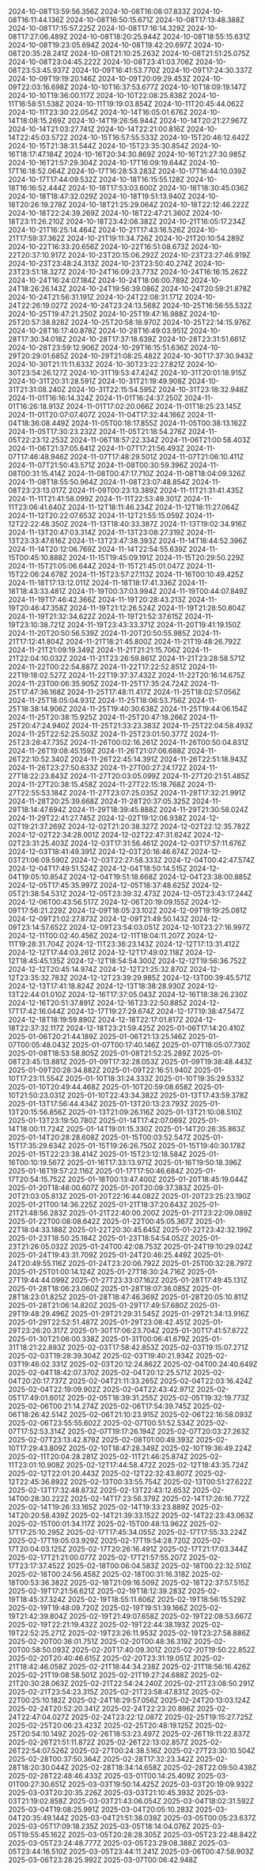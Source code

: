 2024-10-08T13:59:56.356Z
2024-10-08T16:08:07.833Z
2024-10-08T16:11:44.136Z
2024-10-08T16:50:15.671Z
2024-10-08T17:13:48.388Z
2024-10-08T17:15:57.225Z
2024-10-08T17:16:14.329Z
2024-10-08T17:27:06.489Z
2024-10-08T18:20:25.944Z
2024-10-08T18:55:15.631Z
2024-10-08T19:23:05.694Z
2024-10-08T19:42:20.697Z
2024-10-08T20:35:28.241Z
2024-10-08T21:10:25.263Z
2024-10-08T21:51:25.075Z
2024-10-08T23:04:45.222Z
2024-10-08T23:41:03.706Z
2024-10-08T23:53:45.937Z
2024-10-09T16:41:53.770Z
2024-10-09T17:24:30.337Z
2024-10-09T19:19:20.146Z
2024-10-09T20:09:29.453Z
2024-10-09T22:03:16.698Z
2024-10-10T16:37:53.677Z
2024-10-10T18:09:19.147Z
2024-10-10T19:36:00.117Z
2024-10-10T22:08:25.838Z
2024-10-11T16:58:51.538Z
2024-10-11T19:19:03.854Z
2024-10-11T20:45:44.062Z
2024-10-11T23:30:22.054Z
2024-10-14T16:05:01.676Z
2024-10-14T18:08:15.269Z
2024-10-14T19:26:56.944Z
2024-10-14T20:21:27.967Z
2024-10-14T21:03:27.741Z
2024-10-14T22:21:00.816Z
2024-10-14T22:45:03.572Z
2024-10-15T16:57:55.533Z
2024-10-15T20:46:12.642Z
2024-10-15T21:38:31.544Z
2024-10-15T23:35:30.854Z
2024-10-16T18:17:47.184Z
2024-10-16T20:34:30.869Z
2024-10-16T21:27:30.985Z
2024-10-16T21:57:29.304Z
2024-10-17T16:09:19.644Z
2024-10-17T16:18:52.064Z
2024-10-17T16:28:53.283Z
2024-10-17T16:44:10.039Z
2024-10-17T17:44:09.532Z
2024-10-18T16:15:55.128Z
2024-10-18T16:16:52.444Z
2024-10-18T17:53:03.600Z
2024-10-18T18:30:45.036Z
2024-10-18T18:47:32.029Z
2024-10-18T19:51:13.940Z
2024-10-18T20:26:19.278Z
2024-10-18T21:25:29.064Z
2024-10-18T22:12:46.222Z
2024-10-18T22:24:39.269Z
2024-10-18T22:47:21.360Z
2024-10-18T23:11:26.210Z
2024-10-18T23:42:08.382Z
2024-10-21T16:05:17.234Z
2024-10-21T16:25:14.464Z
2024-10-21T17:43:16.526Z
2024-10-21T17:59:37.362Z
2024-10-21T19:11:34.726Z
2024-10-21T20:10:54.289Z
2024-10-22T16:33:20.656Z
2024-10-22T16:51:08.673Z
2024-10-22T20:37:10.917Z
2024-10-23T20:15:06.292Z
2024-10-23T23:27:46.919Z
2024-10-23T23:48:24.313Z
2024-10-23T23:50:40.274Z
2024-10-23T23:51:18.327Z
2024-10-24T16:09:23.773Z
2024-10-24T16:16:15.262Z
2024-10-24T16:24:07.184Z
2024-10-24T18:06:00.789Z
2024-10-24T18:26:26.143Z
2024-10-24T19:56:39.086Z
2024-10-24T20:59:21.878Z
2024-10-24T21:56:31.191Z
2024-10-24T22:08:31.171Z
2024-10-24T22:26:19.027Z
2024-10-24T23:24:13.568Z
2024-10-25T16:56:55.532Z
2024-10-25T19:47:21.250Z
2024-10-25T19:47:16.988Z
2024-10-25T20:57:38.828Z
2024-10-25T20:58:18.970Z
2024-10-25T22:14:15.976Z
2024-10-28T16:17:40.878Z
2024-10-28T16:49:03.951Z
2024-10-28T17:30:34.018Z
2024-10-28T17:37:18.639Z
2024-10-28T23:31:51.661Z
2024-10-28T23:59:12.906Z
2024-10-29T16:15:51.636Z
2024-10-29T20:29:01.685Z
2024-10-29T21:08:25.482Z
2024-10-30T17:37:30.943Z
2024-10-30T21:11:11.633Z
2024-10-30T23:22:27.821Z
2024-10-30T23:54:26.127Z
2024-10-31T19:53:47.424Z
2024-10-31T20:01:18.915Z
2024-10-31T20:31:28.591Z
2024-10-31T21:19:49.908Z
2024-10-31T21:31:08.240Z
2024-10-31T22:15:54.595Z
2024-10-31T23:18:32.948Z
2024-11-01T16:16:14.324Z
2024-11-01T16:24:37.250Z
2024-11-01T16:26:18.913Z
2024-11-01T17:02:20.066Z
2024-11-01T18:25:23.145Z
2024-11-01T20:07:07.407Z
2024-11-04T17:32:44.166Z
2024-11-04T18:36:08.449Z
2024-11-05T00:18:17.855Z
2024-11-05T00:38:13.162Z
2024-11-05T17:30:23.232Z
2024-11-05T21:18:54.276Z
2024-11-05T22:23:12.253Z
2024-11-06T18:57:22.334Z
2024-11-06T21:00:58.403Z
2024-11-06T21:37:05.641Z
2024-11-07T17:21:56.493Z
2024-11-07T17:46:48.946Z
2024-11-07T17:48:29.501Z
2024-11-07T21:06:10.411Z
2024-11-07T21:50:43.571Z
2024-11-08T00:30:59.396Z
2024-11-08T00:31:15.414Z
2024-11-08T00:47:17.710Z
2024-11-08T18:04:09.326Z
2024-11-08T18:55:50.964Z
2024-11-08T23:07:48.854Z
2024-11-08T23:23:13.017Z
2024-11-09T00:23:13.389Z
2024-11-11T21:31:41.435Z
2024-11-11T21:41:58.099Z
2024-11-11T22:53:49.301Z
2024-11-11T23:06:41.640Z
2024-11-12T18:11:46.234Z
2024-11-12T18:11:27.064Z
2024-11-12T20:22:07.653Z
2024-11-12T21:55:15.059Z
2024-11-12T22:22:48.350Z
2024-11-13T18:40:33.387Z
2024-11-13T19:02:34.916Z
2024-11-13T20:47:03.314Z
2024-11-13T23:08:27.319Z
2024-11-13T23:33:47.616Z
2024-11-13T23:47:38.393Z
2024-11-14T18:44:52.396Z
2024-11-14T20:12:06.769Z
2024-11-14T22:54:55.639Z
2024-11-15T00:45:10.888Z
2024-11-15T19:45:09.191Z
2024-11-15T20:29:50.229Z
2024-11-15T21:05:06.644Z
2024-11-15T21:45:01.047Z
2024-11-15T22:06:24.678Z
2024-11-15T23:57:27.113Z
2024-11-16T00:10:49.425Z
2024-11-18T17:13:12.011Z
2024-11-18T18:17:41.336Z
2024-11-18T18:43:33.481Z
2024-11-19T00:37:03.994Z
2024-11-19T00:44:07.849Z
2024-11-19T17:46:42.366Z
2024-11-19T20:28:43.213Z
2024-11-19T20:46:47.358Z
2024-11-19T21:12:26.524Z
2024-11-19T21:28:50.804Z
2024-11-19T21:32:34.622Z
2024-11-19T21:52:37.615Z
2024-11-19T23:10:38.721Z
2024-11-19T23:43:33.371Z
2024-11-20T19:41:19.150Z
2024-11-20T20:50:56.539Z
2024-11-20T20:50:55.985Z
2024-11-21T17:12:41.804Z
2024-11-21T18:21:45.800Z
2024-11-21T19:48:26.792Z
2024-11-21T21:09:19.349Z
2024-11-21T21:21:15.706Z
2024-11-21T22:04:10.032Z
2024-11-21T23:26:59.861Z
2024-11-21T23:28:58.571Z
2024-11-22T00:22:54.887Z
2024-11-22T17:22:52.851Z
2024-11-22T19:18:02.527Z
2024-11-22T19:37:37.432Z
2024-11-22T20:16:14.675Z
2024-11-23T00:06:35.905Z
2024-11-25T17:35:24.724Z
2024-11-25T17:47:36.168Z
2024-11-25T17:48:11.417Z
2024-11-25T18:02:57.056Z
2024-11-25T18:05:04.931Z
2024-11-25T18:06:53.756Z
2024-11-25T18:38:14.906Z
2024-11-25T19:40:30.638Z
2024-11-25T19:44:06.154Z
2024-11-25T20:38:15.925Z
2024-11-25T20:47:18.266Z
2024-11-25T20:47:24.940Z
2024-11-25T21:33:23.383Z
2024-11-25T22:04:58.493Z
2024-11-25T22:52:25.503Z
2024-11-25T23:01:50.377Z
2024-11-25T23:28:47.735Z
2024-11-26T00:02:16.261Z
2024-11-26T00:50:04.831Z
2024-11-26T19:08:45.159Z
2024-11-26T21:07:06.688Z
2024-11-26T22:10:52.340Z
2024-11-26T22:45:14.391Z
2024-11-26T22:51:18.943Z
2024-11-26T23:27:50.633Z
2024-11-27T00:27:24.172Z
2024-11-27T18:22:23.843Z
2024-11-27T20:03:05.099Z
2024-11-27T20:21:51.485Z
2024-11-27T20:38:15.458Z
2024-11-27T22:15:18.768Z
2024-11-27T22:55:53.184Z
2024-11-27T23:07:25.035Z
2024-11-28T17:32:21.991Z
2024-11-28T20:25:39.668Z
2024-11-28T20:37:05.325Z
2024-11-29T18:14:47.694Z
2024-11-29T18:39:45.888Z
2024-11-29T21:30:58.024Z
2024-11-29T22:41:27.745Z
2024-12-02T19:12:06.938Z
2024-12-02T19:21:37.269Z
2024-12-02T21:20:38.327Z
2024-12-02T22:12:35.782Z
2024-12-02T22:34:28.001Z
2024-12-02T22:47:31.624Z
2024-12-02T23:31:25.403Z
2024-12-03T17:31:56.461Z
2024-12-03T17:57:11.676Z
2024-12-03T18:41:49.391Z
2024-12-03T20:16:46.674Z
2024-12-03T21:06:09.590Z
2024-12-03T22:27:58.333Z
2024-12-04T00:42:47.574Z
2024-12-04T17:49:51.524Z
2024-12-04T18:50:14.515Z
2024-12-04T19:05:10.854Z
2024-12-04T19:51:18.668Z
2024-12-04T23:38:00.885Z
2024-12-05T17:45:35.997Z
2024-12-05T18:37:48.625Z
2024-12-05T21:38:54.531Z
2024-12-05T23:39:32.473Z
2024-12-05T23:43:17.244Z
2024-12-06T00:43:56.517Z
2024-12-06T20:19:09.155Z
2024-12-09T17:56:21.229Z
2024-12-09T18:05:23.102Z
2024-12-09T19:19:25.081Z
2024-12-09T21:02:27.873Z
2024-12-09T21:49:50.143Z
2024-12-09T23:14:57.652Z
2024-12-09T23:54:03.051Z
2024-12-10T23:27:16.997Z
2024-12-11T00:02:40.456Z
2024-12-11T18:04:11.207Z
2024-12-11T19:28:31.704Z
2024-12-11T23:36:23.143Z
2024-12-12T17:13:31.412Z
2024-12-12T17:44:03.261Z
2024-12-12T17:49:02.118Z
2024-12-12T18:45:45.135Z
2024-12-12T18:54:54.300Z
2024-12-12T19:56:36.752Z
2024-12-12T20:45:14.974Z
2024-12-12T21:25:32.870Z
2024-12-12T23:35:32.783Z
2024-12-12T23:39:29.985Z
2024-12-13T00:39:45.571Z
2024-12-13T17:41:18.824Z
2024-12-13T18:38:28.930Z
2024-12-13T22:44:01.010Z
2024-12-16T17:37:05.043Z
2024-12-16T18:38:26.230Z
2024-12-16T20:51:37.891Z
2024-12-16T23:22:50.885Z
2024-12-17T17:42:16.044Z
2024-12-17T19:27:29.674Z
2024-12-17T19:38:47.547Z
2024-12-18T18:19:59.890Z
2024-12-18T22:17:01.817Z
2024-12-18T22:37:32.117Z
2024-12-18T23:21:59.425Z
2025-01-06T17:14:20.410Z
2025-01-06T20:21:44.189Z
2025-01-06T21:13:25.146Z
2025-01-07T00:05:48.043Z
2025-01-07T00:17:40.146Z
2025-01-07T18:05:07.730Z
2025-01-08T18:53:58.805Z
2025-01-08T21:52:25.289Z
2025-01-08T23:45:13.881Z
2025-01-09T17:32:28.053Z
2025-01-09T19:38:48.443Z
2025-01-09T20:28:34.882Z
2025-01-09T22:16:51.940Z
2025-01-10T17:23:11.554Z
2025-01-10T18:31:24.333Z
2025-01-10T19:35:29.533Z
2025-01-10T20:49:44.468Z
2025-01-10T20:59:08.658Z
2025-01-10T21:50:23.031Z
2025-01-10T22:43:34.382Z
2025-01-13T17:43:59.378Z
2025-01-13T17:56:44.434Z
2025-01-13T20:13:23.793Z
2025-01-13T20:15:56.856Z
2025-01-13T21:09:26.116Z
2025-01-13T21:10:08.510Z
2025-01-13T23:19:50.780Z
2025-01-14T17:42:07.069Z
2025-01-14T18:00:11.724Z
2025-01-14T19:01:15.330Z
2025-01-14T20:26:35.863Z
2025-01-14T20:28:28.608Z
2025-01-15T00:03:52.547Z
2025-01-15T17:35:29.634Z
2025-01-15T19:26:26.750Z
2025-01-15T19:40:30.178Z
2025-01-15T22:23:38.414Z
2025-01-15T23:12:18.584Z
2025-01-16T00:10:19.567Z
2025-01-16T17:33:13.971Z
2025-01-16T19:50:18.396Z
2025-01-16T19:57:22.116Z
2025-01-17T17:50:46.684Z
2025-01-17T20:54:15.752Z
2025-01-18T00:13:47.400Z
2025-01-20T18:45:19.044Z
2025-01-20T18:48:00.607Z
2025-01-20T20:09:37.383Z
2025-01-20T21:03:05.813Z
2025-01-20T22:16:44.082Z
2025-01-20T23:25:23.190Z
2025-01-21T00:14:36.225Z
2025-01-21T18:37:20.643Z
2025-01-21T21:48:56.283Z
2025-01-21T22:40:00.200Z
2025-01-21T23:22:09.089Z
2025-01-22T00:08:08.642Z
2025-01-22T00:45:05.367Z
2025-01-22T18:04:33.188Z
2025-01-22T20:30:45.645Z
2025-01-22T23:42:32.199Z
2025-01-23T18:50:25.184Z
2025-01-23T18:54:54.052Z
2025-01-23T21:26:05.032Z
2025-01-24T00:42:08.753Z
2025-01-24T19:10:29.024Z
2025-01-24T19:43:31.709Z
2025-01-24T20:46:25.449Z
2025-01-24T20:49:55.116Z
2025-01-24T23:20:06.792Z
2025-01-25T00:32:28.797Z
2025-01-25T01:00:14.124Z
2025-01-27T18:30:24.716Z
2025-01-27T19:44:44.099Z
2025-01-27T23:33:07.162Z
2025-01-28T17:49:45.131Z
2025-01-28T18:06:23.060Z
2025-01-28T18:07:36.085Z
2025-01-28T18:23:01.825Z
2025-01-28T18:47:46.369Z
2025-01-28T20:05:10.811Z
2025-01-28T21:06:14.820Z
2025-01-29T17:49:57.680Z
2025-01-29T19:48:29.496Z
2025-01-29T21:29:31.545Z
2025-01-29T21:34:13.916Z
2025-01-29T22:52:51.487Z
2025-01-29T23:08:42.451Z
2025-01-29T23:26:20.317Z
2025-01-30T17:06:23.704Z
2025-01-30T17:41:57.872Z
2025-01-30T21:06:00.338Z
2025-01-31T00:06:41.679Z
2025-01-31T18:21:22.893Z
2025-02-03T17:58:42.853Z
2025-02-03T19:15:07.271Z
2025-02-03T19:28:39.304Z
2025-02-03T19:40:21.934Z
2025-02-03T19:46:02.331Z
2025-02-03T20:12:24.862Z
2025-02-04T00:24:40.649Z
2025-02-04T18:42:07.370Z
2025-02-04T20:12:25.571Z
2025-02-04T20:20:17.737Z
2025-02-04T21:11:33.265Z
2025-02-04T22:03:16.424Z
2025-02-04T22:19:09.902Z
2025-02-04T22:43:42.971Z
2025-02-05T17:49:01.601Z
2025-02-05T18:39:31.255Z
2025-02-05T19:32:19.773Z
2025-02-06T00:21:14.274Z
2025-02-06T17:54:39.745Z
2025-02-06T18:26:42.514Z
2025-02-06T21:10:23.915Z
2025-02-06T22:16:58.093Z
2025-02-06T23:55:55.602Z
2025-02-07T00:51:52.534Z
2025-02-07T17:52:53.314Z
2025-02-07T19:17:26.194Z
2025-02-07T20:03:27.263Z
2025-02-07T23:13:42.879Z
2025-02-08T01:00:49.393Z
2025-02-10T17:29:43.809Z
2025-02-10T18:47:28.349Z
2025-02-10T19:36:49.224Z
2025-02-11T20:04:28.281Z
2025-02-11T21:46:25.874Z
2025-02-11T23:01:10.908Z
2025-02-12T17:44:58.472Z
2025-02-12T18:43:35.724Z
2025-02-12T22:01:20.443Z
2025-02-12T22:32:43.807Z
2025-02-12T22:45:36.892Z
2025-02-13T00:33:55.754Z
2025-02-13T00:51:27.622Z
2025-02-13T17:32:48.873Z
2025-02-13T22:43:12.653Z
2025-02-14T00:28:30.222Z
2025-02-14T17:23:56.379Z
2025-02-14T17:26:16.772Z
2025-02-14T19:26:33.165Z
2025-02-14T19:33:23.889Z
2025-02-14T20:20:58.439Z
2025-02-14T21:39:33.152Z
2025-02-14T22:23:43.063Z
2025-02-15T00:01:34.117Z
2025-02-15T00:48:13.962Z
2025-02-17T17:25:10.295Z
2025-02-17T17:45:34.055Z
2025-02-17T17:55:33.224Z
2025-02-17T19:05:03.929Z
2025-02-17T19:54:28.720Z
2025-02-17T20:04:03.125Z
2025-02-17T20:26:16.491Z
2025-02-17T21:17:03.344Z
2025-02-17T21:21:00.077Z
2025-02-17T21:57:55.207Z
2025-02-17T23:17:37.452Z
2025-02-18T00:06:04.583Z
2025-02-18T00:22:32.510Z
2025-02-18T00:24:56.458Z
2025-02-18T00:31:16.318Z
2025-02-18T00:53:36.382Z
2025-02-18T21:09:16.509Z
2025-02-18T22:37:57.515Z
2025-02-19T17:21:56.621Z
2025-02-19T18:12:39.283Z
2025-02-19T18:45:37.324Z
2025-02-19T18:55:11.606Z
2025-02-19T18:56:15.529Z
2025-02-19T19:48:09.720Z
2025-02-19T19:51:39.166Z
2025-02-19T21:42:39.804Z
2025-02-19T21:49:07.658Z
2025-02-19T22:08:53.667Z
2025-02-19T22:21:19.432Z
2025-02-19T22:44:38.193Z
2025-02-19T22:52:25.271Z
2025-02-19T23:26:11.953Z
2025-02-19T23:27:58.886Z
2025-02-20T00:36:01.751Z
2025-02-20T00:48:36.319Z
2025-02-20T00:58:50.093Z
2025-02-20T17:40:09.301Z
2025-02-20T19:50:22.852Z
2025-02-20T20:40:46.615Z
2025-02-20T23:31:19.051Z
2025-02-21T18:42:46.058Z
2025-02-21T18:44:34.238Z
2025-02-21T18:56:16.426Z
2025-02-21T19:08:58.501Z
2025-02-21T19:27:24.688Z
2025-02-21T20:30:28.063Z
2025-02-21T22:54:24.240Z
2025-02-21T23:08:50.291Z
2025-02-21T23:54:23.315Z
2025-02-21T23:58:47.831Z
2025-02-22T00:25:10.182Z
2025-02-24T18:29:57.056Z
2025-02-24T20:13:03.124Z
2025-02-24T20:52:20.341Z
2025-02-24T22:23:20.896Z
2025-02-24T22:47:04.027Z
2025-02-24T23:22:12.087Z
2025-02-25T19:15:27.725Z
2025-02-25T20:06:23.423Z
2025-02-25T20:48:19.125Z
2025-02-25T20:54:10.149Z
2025-02-26T18:53:23.497Z
2025-02-26T19:11:22.837Z
2025-02-26T21:51:11.872Z
2025-02-26T22:13:02.857Z
2025-02-26T22:54:07.526Z
2025-02-27T00:24:38.516Z
2025-02-27T23:30:10.504Z
2025-02-28T00:37:50.364Z
2025-02-28T17:32:23.342Z
2025-02-28T18:20:30.044Z
2025-02-28T18:34:14.658Z
2025-02-28T22:09:50.438Z
2025-02-28T22:48:46.433Z
2025-03-01T00:14:25.409Z
2025-03-01T00:27:30.651Z
2025-03-03T19:50:14.425Z
2025-03-03T20:19:09.932Z
2025-03-03T20:20:35.226Z
2025-03-03T21:10:45.393Z
2025-03-03T21:19:02.858Z
2025-03-03T21:43:06.054Z
2025-03-04T18:02:31.592Z
2025-03-04T19:08:25.991Z
2025-03-04T20:05:10.283Z
2025-03-04T20:35:49.144Z
2025-03-04T21:51:38.039Z
2025-03-05T00:05:23.637Z
2025-03-05T17:09:18.235Z
2025-03-05T18:14:04.076Z
2025-03-05T19:55:45.162Z
2025-03-05T20:28:28.305Z
2025-03-05T23:22:48.842Z
2025-03-05T23:24:48.777Z
2025-03-05T23:29:08.388Z
2025-03-05T23:44:16.510Z
2025-03-05T23:44:11.241Z
2025-03-06T00:47:58.903Z
2025-03-06T23:28:25.992Z
2025-03-07T00:06:42.948Z